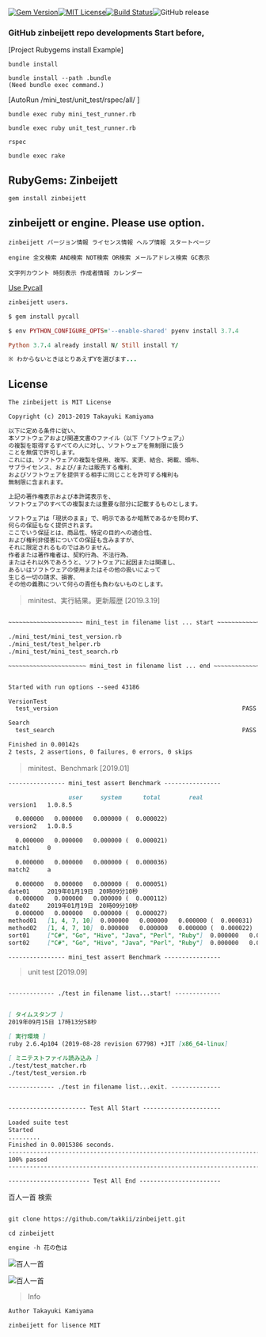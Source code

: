 [![Gem Version](https://badge.fury.io/rb/zinbeijett.svg)](http://badge.fury.io/rb/zinbeijett)[![MIT License](http://img.shields.io/badge/license-MIT-blue.svg?style=flat)](LICENSE)[![Build Status](https://travis-ci.org/takkii/zinbeijett.svg?branch=master)](https://travis-ci.org/takkii/zinbeijett)![GitHub release](https://img.shields.io/github/release/takkii/zinbeijett.svg?style=flat)

### GitHub zinbeijett repo developments Start before,

[Project Rubygems install Example]

    bundle install

    bundle install --path .bundle
    (Need bundle exec command.)

[AutoRun /mini_test/unit_test/rspec/all/ ]

    bundle exec ruby mini_test_runner.rb

    bundle exec ruby unit_test_runner.rb

    rspec

    bundle exec rake

## RubyGems: Zinbeijett

    gem install zinbeijett

## zinbeijett or engine. Please use option.

    zinbeijett バージョン情報 ライセンス情報 ヘルプ情報 スタートページ

    engine 全文検索 AND検索 NOT検索 OR検索 メールアドレス検索 GC表示

    文字列カウント 時刻表示 作成者情報 カレンダー 

[Use Pycall](https://github.com/mrkn/pycall.rb)

```ruby
zinbeijett users.

$ gem install pycall

$ env PYTHON_CONFIGURE_OPTS='--enable-shared' pyenv install 3.7.4

Python 3.7.4 already install N/ Still install Y/

※ わからないときはとりあえずYを選びます...
```

## License

```markdown
The zinbeijett is MIT License

Copyright (c) 2013-2019 Takayuki Kamiyama

以下に定める条件に従い、
本ソフトウェアおよび関連文書のファイル（以下「ソフトウェア」）
の複製を取得するすべての人に対し、ソフトウェアを無制限に扱う
ことを無償で許可します。
これには、ソフトウェアの複製を使用、複写、変更、結合、掲載、頒布、
サブライセンス、および/または販売する権利、
およびソフトウェアを提供する相手に同じことを許可する権利も
無制限に含まれます。

上記の著作権表示および本許諾表示を、
ソフトウェアのすべての複製または重要な部分に記載するものとします。

ソフトウェアは「現状のまま」で、明示であるか暗黙であるかを問わず、
何らの保証もなく提供されます。
ここでいう保証とは、商品性、特定の目的への適合性、
および権利非侵害についての保証も含みますが、
それに限定されるものではありません。
作者または著作権者は、契約行為、不法行為、
またはそれ以外であろうと、ソフトウェアに起因または関連し、
あるいはソフトウェアの使用またはその他の扱いによって
生じる一切の請求、損害、
その他の義務について何らの責任も負わないものとします。
```

> minitest、実行結果。更新履歴  [2019.3.19]

```markdown

~~~~~~~~~~~~~~~~~~~~~ mini_test in filename list ... start ~~~~~~~~~~~~~~~~~~~~~

./mini_test/mini_test_version.rb
./mini_test/test_helper.rb
./mini_test/mini_test_search.rb

~~~~~~~~~~~~~~~~~~~~~~ mini_test in filename list ... end ~~~~~~~~~~~~~~~~~~~~~~


Started with run options --seed 43186

VersionTest
  test_version                                                    PASS (0.00s)

Search
  test_search                                                     PASS (0.00s)

Finished in 0.00142s
2 tests, 2 assertions, 0 failures, 0 errors, 0 skips

```

> minitest、Benchmark [2019.01]

```markdown
---------------- mini_test assert Benchmark ----------------

                 user     system      total        real
version1   1.0.8.5

  0.000000   0.000000   0.000000 (  0.000022)
version2   1.0.8.5

  0.000000   0.000000   0.000000 (  0.000021)
match1     0

  0.000000   0.000000   0.000000 (  0.000036)
match2     a

  0.000000   0.000000   0.000000 (  0.000051)
date01     2019年01月19日　20時09分10秒
  0.000000   0.000000   0.000000 (  0.000112)
date02     2019年01月19日　20時09分10秒
  0.000000   0.000000   0.000000 (  0.000027)
method01   [1, 4, 7, 10]  0.000000   0.000000   0.000000 (  0.000031)
method02   [1, 4, 7, 10]  0.000000   0.000000   0.000000 (  0.000022)
sort01     ["C#", "Go", "Hive", "Java", "Perl", "Ruby"]  0.000000   0.000000   0.000000 (  0.000024)
sort02     ["C#", "Go", "Hive", "Java", "Perl", "Ruby"]  0.000000   0.000000   0.000000 (  0.000021)

---------------- mini_test assert Benchmark ----------------
```

> unit test [2019.09]

```markdown

------------- ./test in filename list...start! -------------


[ タイムスタンプ ]
2019年09月15日 17時13分58秒

[ 実行環境 ]
ruby 2.6.4p104 (2019-08-28 revision 67798) +JIT [x86_64-linux]

[ ミニテストファイル読み込み ]
./test/test_matcher.rb
./test/test_version.rb

------------- ./test in filename list...exit. --------------


---------------------- Test All Start ----------------------

Loaded suite test
Started
.........
Finished in 0.0015386 seconds.
---------------------------------------------------------------------------------------------------------------------------------------------------------------9 tests, 6 assertions, 0 failures, 0 errors, 0 pendings, 0 omissions, 0 notifications
100% passed
---------------------------------------------------------------------------------------------------------------------------------------------------------------5849.47 tests/s, 3899.65 assertions/s

----------------------- Test All End -----------------------

```

百人一首 検索

```markdown

git clone https://github.com/takkii/zinbeijett.git

cd zinbeijett

engine -h 花の色は

```

![百人一首](https://github.com/takkii/zinbeijett/blob/master/img/hyaku.png)

![百人一首](https://github.com/takkii/zinbeijett/blob/master/img/hyaku2.png)

> Info

```markdown
Author Takayuki Kamiyama

zinbeijett for lisence MIT
```